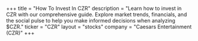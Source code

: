 +++
title = "How To Invest In CZR"
description = "Learn how to invest in CZR with our comprehensive guide. Explore market trends, financials, and the social pulse to help you make informed decisions when analyzing $CZR."
ticker = "CZR"
layout = "stocks"
company = "Caesars Entertainment (CZR)"
+++

